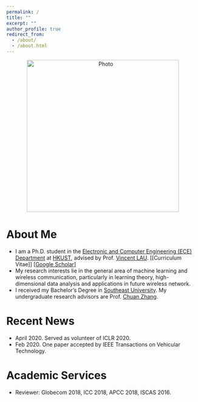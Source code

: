 ```yaml
---
permalink: /
title: ""
excerpt: ""
author_profile: true
redirect_from: 
  - /about/
  - /about.html
---
```


<p align="center">
  <img src="https://github.com/yokoxue/yokoxue.github.io/blob/master/images/myphoto.jpg?raw=true" alt="Photo" style="width: 400px;"/> 
</p>

# About Me
* I am a Ph.D. student in the [Electronic and Computer Engineering (ECE) Department](https://www.ece.ust.hk/) at [HKUST](https://www.ust.hk/), advised by Prof. [Vincent LAU](https://eeknlau.home.ece.ust.hk/HKUST-Office-HomePage/HKUST_Home.html). [[Curriculum Vitae]] [[Google Scholar](scholar.google.com.hk/citations?hl=en&user=7A6ybEQAAAAJ&view_op=list_works&sortby=pubdate)]
* My research interests lie in the general area of machine learning and wireless communication, particularly in learning theory, high-dimensional data analysis and applications in future wireless network.
* I received my Bachelor’s Degree in [Southeast University](https://www.seu.edu.cn/english/). My undergraduate research advisors are Prof. [Chuan Zhang](https://scholar.google.com/citations?user=iWOmEqMAAAAJ&hl=en).
# Recent News
* April 2020. Served as volunteer of ICLR 2020.
* Feb   2020. One paper accepted by  IEEE Transactions on Vehicular Technology.


# Academic Services
* Reviewer: Globecom 2018, ICC 2018, APCC 2018, ISCAS 2016.
